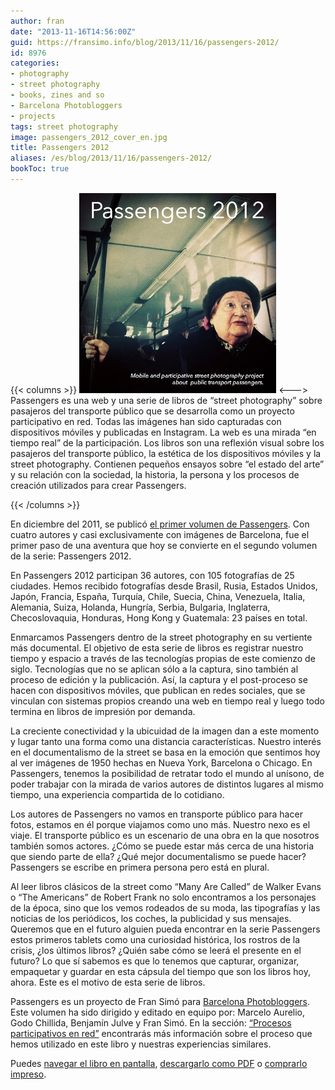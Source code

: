 ```yaml
---
author: fran
date: "2013-11-16T14:56:00Z"
guid: https://fransimo.info/blog/2013/11/16/passengers-2012/
id: 8976
categories:
- photography
- street photography
- books, zines and so
- Barcelona Photobloggers
- projects
tags: street photography
image: passengers_2012_cover_en.jpg
title: Passengers 2012
aliases: /es/blog/2013/11/16/passengers-2012/
bookToc: true
---
```

{{< columns >}}
![Passengers 2012](passengers_2012_cover_en.jpg)
<--->
Passengers es una web y una serie de libros de “street photography” sobre pasajeros del transporte público que se
desarrolla como un proyecto participativo en red. Todas las imágenes han sido capturadas con dispositivos móviles y
publicadas en Instagram. La web es una mirada “en tiempo real” de la participación. Los libros son una reflexión visual
sobre los pasajeros del transporte público, la estética de los dispositivos móviles y la street photography. Contienen
pequeños ensayos sobre “el estado del arte” y su relación con la sociedad, la historia, la persona y los procesos de
creación utilizados para crear Passengers.

{{< /columns >}}

En diciembre del 2011, se
publicó [el primer volumen de Passengers](http://passengers-streetphotography.com/eds/#Passengers). Con cuatro autores y
casi exclusivamente con imágenes de Barcelona, fue el primer paso de una aventura que hoy se convierte en el segundo
volumen de la serie: Passengers 2012.

En Passengers 2012 participan 36 autores, con 105 fotografías de 25 ciudades. Hemos recibido fotografías desde Brasil,
Rusia, Estados Unidos, Japón, Francia, España, Turquía, Chile, Suecia, China, Venezuela, Italia, Alemania, Suiza,
Holanda, Hungría, Serbia, Bulgaria, Inglaterra, Checoslovaquia, Honduras, Hong Kong y Guatemala: 23 países en total.

Enmarcamos Passengers dentro de la street photography en su vertiente más documental. El objetivo de esta serie de
libros es registrar nuestro tiempo y espacio a través de las tecnologías propias de este comienzo de siglo. Tecnologías
que no se aplican sólo a la captura, sino también al proceso de edición y la publicación. Así, la captura y el
post-proceso se hacen con dispositivos móviles, que publican en redes sociales, que se vinculan con sistemas propios
creando una web en tiempo real y luego todo termina en libros de impresión por demanda.

La creciente conectividad y la ubicuidad de la imagen dan a este momento y lugar tanto una forma como una distancia
características. Nuestro interés en el documentalismo de la street se basa en la emoción que sentimos hoy al ver
imágenes de 1950 hechas en Nueva York, Barcelona o Chicago. En Passengers, tenemos la posibilidad de retratar todo el
mundo al unísono, de poder trabajar con la mirada de varios autores de distintos lugares al mismo tiempo, una
experiencia compartida de lo cotidiano.

Los autores de Passengers no vamos en transporte público para hacer fotos, estamos en él porque viajamos como uno más.
Nuestro nexo es el viaje. El transporte público es un escenario de una obra en la que nosotros también somos actores.
¿Cómo se puede estar más cerca de una historia que siendo parte de ella? ¿Qué mejor documentalismo se puede hacer?
Passengers se escribe en primera persona pero está en plural.

Al leer libros clásicos de la street como “Many Are Called” de Walker Evans o “The Americans” de Robert Frank no solo
encontramos a los personajes de la época, sino que los vemos rodeados de su moda, las tipografías y las noticias de los
periódicos, los coches, la publicidad y sus mensajes. Queremos que en el futuro alguien pueda encontrar en la serie
Passengers estos primeros tablets como una curiosidad histórica, los rostros de la crisis, ¿los últimos libros? ¿Quién
sabe cómo se leerá el presente en el futuro? Lo que sí sabemos es que lo tenemos que capturar, organizar, empaquetar y
guardar en esta cápsula del tiempo que son los libros hoy, ahora. Este es el motivo de esta serie de libros.

Passengers es un proyecto de Fran Simó para [Barcelona Photobloggers](http://barcelonaphotobloggers.org/). Este volumen
ha sido dirigido y editado en equipo por: Marcelo Aurelio, Godo Chillida, Benjamín Julve y Fran Simó. En la
sección: [“Procesos participativos en red”](http://passengers-streetphotography.com/participative-processes-on-the-web-making-of-passengers-2012/)
encontrarás más información sobre el proceso que hemos utilizado en este libro y nuestras experiencias similares.

Puedes [navegar el libro en pantalla](http://issuu.com/FranSimo/docs/es_passengers_2012-e-version?e=2922899/5647894), [descargarlo como PDF](http://passengers-streetphotography.com/wp-content/uploads/2012/book/es_Passengers_2012-e-version.pdf)
o [comprarlo impreso](http://www.lulu.com/shop/barcelona-photobloggers/passengers-2012-versi%C3%B3n-en-espa%C3%B1ol/paperback/product-21250175.html).